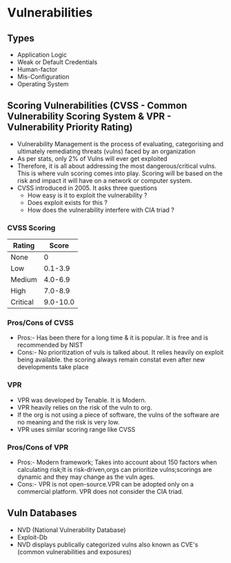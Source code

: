 # Vulnerabilities

## Types
- Application Logic
- Weak or Default Credentials
- Human-factor
- Mis-Configuration
- Operating System

## Scoring Vulnerabilities (CVSS - Common Vulnerability Scoring System & VPR - Vulnerability Priority Rating)
- Vulnerability Management is the process of evaluating, categorising and ultimately remediating threats (vulns) faced by an organization
- As per stats, only 2% of Vulns will ever get exploited
- Therefore, it is all about addressing the most dangerous/critical vulns. This is where vuln scoring comes into play. Scoring will be based on the risk and impact it will have on a network or computer system.
- CVSS introduced in 2005. It asks three questions
  - How easy is it to exploit the vulnerability ?
  - Does exploit exists for this ?
  - How does the vulnerability interfere with CIA triad ?
### CVSS Scoring
|Rating|Score|
|-|-|
|None|0|
|Low|0.1-3.9|
|Medium|4.0-6.9|
|High|7.0-8.9|
|Critical|9.0-10.0|
### Pros/Cons of CVSS
- Pros:- Has been there for a long time & it is popular. It is free and is recommended by NIST
- Cons:- No prioritization of vuls is talked about. It relies heavily on exploit being available. the scoring always remain constat even after new developments take place
### VPR
- VPR was developed by Tenable. It is Modern.
- VPR heavily relies on the risk of the vuln to org.
- If the org is not using a piece of software, the vulns of the software are no meaning and the risk is very low.
- VPR uses similar scoring range like CVSS
### Pros/Cons of VPR
- Pros:- Modern framework; Takes into account about 150 factors when calculating risk;It is risk-driven,orgs can prioritize vulns;scorings are dynamic and they may change as the vuln ages.
- Cons:- VPR is not open-source.VPR can be adopted only on a commercial platform. VPR does not consider the CIA triad.

## Vuln Databases
- NVD (National Vulnerability Database)
- Exploit-Db
- NVD displays publically categorized vulns also known as CVE's (common vulnerabilities and exposures)
